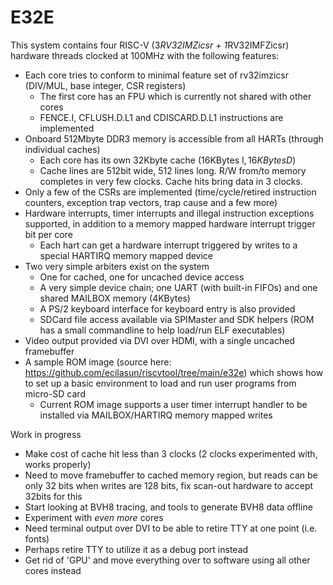 # E32E

This system contains four RISC-V (3*RV32IMZicsr + 1*RV32IMFZicsr) hardware threads clocked at 100MHz with the following features:

- Each core tries to conform to minimal feature set of rv32imzicsr (DIV/MUL, base integer, CSR registers)
  - The first core has an FPU which is currently not shared with other cores
  - FENCE.I, CFLUSH.D.L1 and CDISCARD.D.L1 instructions are implemented
- Onboard 512Mbyte DDR3 memory is accessible from all HARTs (through individual caches)
  - Each core has its own 32Kbyte cache (16KBytes I$, 16KBytes D$)
  - Cache lines are 512bit wide, 512 lines long. R/W from/to memory completes in very few clocks. Cache hits bring data in 3 clocks.
- Only a few of the CSRs are implemented (time/cycle/retired instruction counters, exception trap vectors, trap cause and a few more)
- Hardware interrupts, timer interrupts and illegal instruction exceptions supported, in addition to a memory mapped hardware interrupt trigger bit per core
  - Each hart can get a hardware interrupt triggered by writes to a special HARTIRQ memory mapped device
- Two very simple arbiters exist on the system
  - One for cached, one for uncached device access
  - A very simple device chain; one UART (with built-in FIFOs) and one shared MAILBOX memory (4KBytes)
  - A PS/2 keyboard interface for keyboard entry is also provided
  - SDCard file access available via SPIMaster and SDK helpers (ROM has a small commandline to help load/run ELF executables)
- Video output provided via DVI over HDMI, with a single uncached framebuffer
- A sample ROM image (source here: https://github.com/ecilasun/riscvtool/tree/main/e32e) which shows how to set up a basic environment to load and run user programs from micro-SD card
  - Current ROM image supports a user timer interrupt handler to be installed via MAILBOX/HARTIRQ memory mapped writes

Work in progress
- Make cost of cache hit less than 3 clocks (2 clocks experimented with, works properly)
- Need to move framebuffer to cached memory region, but reads can be only 32 bits when writes are 128 bits, fix scan-out hardware to accept 32bits for this
- Start looking at BVH8 tracing, and tools to generate BVH8 data offline
- Experiment with _even more_ cores
- Need terminal output over DVI to be able to retire TTY at one point (i.e. fonts)
- Perhaps retire TTY to utilize it as a debug port instead
- Get rid of 'GPU' and move everything over to software using all other cores instead
